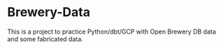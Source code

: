 # Brewery-Data
This is a project to practice Python/dbt/GCP with Open Brewery DB data and some fabricated data.
